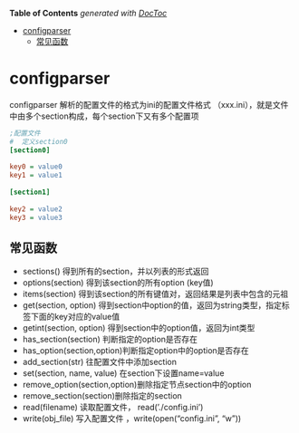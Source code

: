 <!-- START doctoc generated TOC please keep comment here to allow auto update -->
<!-- DON'T EDIT THIS SECTION, INSTEAD RE-RUN doctoc TO UPDATE -->
**Table of Contents**  *generated with [DocToc](https://github.com/thlorenz/doctoc)*

- [configparser](#configparser)
  - [常见函数](#%E5%B8%B8%E8%A7%81%E5%87%BD%E6%95%B0)

<!-- END doctoc generated TOC please keep comment here to allow auto update -->

# configparser

configparser 解析的配置文件的格式为ini的配置文件格式 （xxx.ini），就是文件中由多个section构成，每个section下又有多个配置项

```ini
;配置文件
#  定义section0
[section0]
 
key0 = value0
key1 = value1
 
[section1]
 
key2 = value2
key3 = value3
```

## 常见函数

- sections() 得到所有的section，并以列表的形式返回
- options(section) 得到该section的所有option (key值)
- items(section) 得到该section的所有键值对，返回结果是列表中包含的元祖
- get(section, option) 得到section中option的值，返回为string类型，指定标签下面的key对应的value值
- getint(section, option) 得到section中的option值，返回为int类型
- has_section(section) 判断指定的option是否存在
- has_option(section,option)判断指定option中的option是否存在
- add_section(str) 往配置文件中添加section
- set(section, name, value) 在section下设置name=value
- remove_option(section,option)删除指定节点section中的option
- remove_section(section)删除指定的section
- read(filename) 读取配置文件， read(’./config.ini’)
- write(obj_file) 写入配置文件 ，write(open(“config.ini”, “w”))

